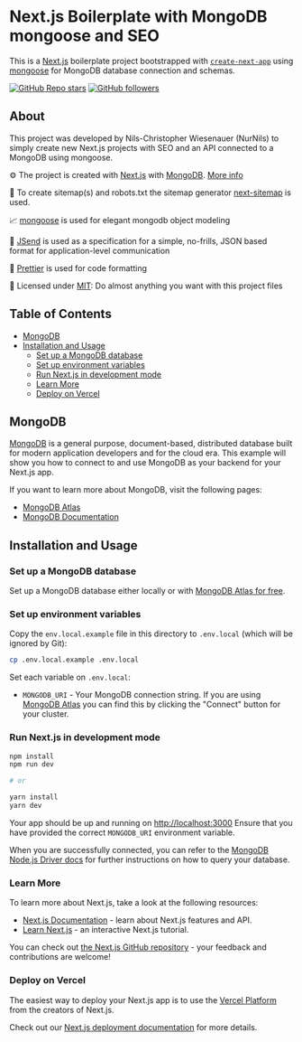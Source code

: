 # Next.js Boilerplate with MongoDB mongoose and SEO

This is a [Next.js](https://nextjs.org/) boilerplate project bootstrapped with [`create-next-app`](https://github.com/vercel/next.js/blob/canary/examples/with-mongodb-mongoose) using [mongoose](https://mongoosejs.com/) for MongoDB database connection and schemas.

[![GitHub Repo stars](https://img.shields.io/github/stars/NurNils/nextjs-boilerplate?style=social)](https://github.com/NurNils/nextjs-boilerplate)
[![GitHub followers](https://img.shields.io/github/followers/NurNils?style=social)](https://github.com/NurNils)

## About

This project was developed by Nils-Christopher Wiesenauer (NurNils) to simply create new Next.js projects with SEO and an API connected to a MongoDB using mongoose.

⚙️ The project is created with [Next.js](https://nextjs.org/) with [MongoDB](https://www.mongodb.com/). [More info](https://github.com/vercel/next.js/tree/canary/examples/with-mongodb-mongoose)

📄 To create sitemap(s) and robots.txt the sitemap generator [next-sitemap](https://www.npmjs.com/package/next-sitemap) is used.

📈 [mongoose](https://mongoosejs.com/) is used for elegant mongodb object modeling

💬 [JSend](https://github.com/omniti-labs/jsend) is used as a specification for a simple, no-frills, JSON based format for application-level communication

🎨 [Prettier](https://prettier.io/) is used for code formatting

📝 Licensed under [MIT](/LICENSE): Do almost anything you want with this project files

## Table of Contents
- [MongoDB](#MongoDB)
- [Installation and Usage](#Installation-and-Usage)
    - [Set up a MongoDB database](#Set-up-a-MongoDB-database)
    - [Set up environment variables](#Set-up-environment-variables)
    - [Run Next.js in development mode](#Run-Next.js-in-development-mode)
    - [Learn More](#Learn-More)
    - [Deploy on Vercel](#Deploy-on-Vercel)
  
## MongoDB

[MongoDB](https://www.mongodb.com/) is a general purpose, document-based, distributed database built for modern application developers and for the cloud era. This example will show you how to connect to and use MongoDB as your backend for your Next.js app.

If you want to learn more about MongoDB, visit the following pages:

- [MongoDB Atlas](https://mongodb.com/atlas)
- [MongoDB Documentation](https://docs.mongodb.com/)

## Installation and Usage

### Set up a MongoDB database

Set up a MongoDB database either locally or with [MongoDB Atlas for free](https://mongodb.com/atlas).

### Set up environment variables

Copy the `env.local.example` file in this directory to `.env.local` (which will be ignored by Git):

```bash
cp .env.local.example .env.local
```

Set each variable on `.env.local`:

- `MONGODB_URI` - Your MongoDB connection string. If you are using [MongoDB Atlas](https://mongodb.com/atlas) you can find this by clicking the "Connect" button for your cluster.

### Run Next.js in development mode

```bash
npm install
npm run dev

# or

yarn install
yarn dev
```

Your app should be up and running on [http://localhost:3000](http://localhost:3000)
Ensure that you have provided the correct `MONGODB_URI` environment variable.

When you are successfully connected, you can refer to the [MongoDB Node.js Driver docs](https://mongodb.github.io/node-mongodb-native/3.4/tutorials/collections/) for further instructions on how to query your database.

### Learn More

To learn more about Next.js, take a look at the following resources:

- [Next.js Documentation](https://nextjs.org/docs) - learn about Next.js features and API.
- [Learn Next.js](https://nextjs.org/learn) - an interactive Next.js tutorial.

You can check out [the Next.js GitHub repository](https://github.com/vercel/next.js/) - your feedback and contributions are welcome!

### Deploy on Vercel

The easiest way to deploy your Next.js app is to use the [Vercel Platform](https://vercel.com/new?utm_medium=default-template&filter=next.js&utm_source=create-next-app&utm_campaign=create-next-app-readme) from the creators of Next.js.

Check out our [Next.js deployment documentation](https://nextjs.org/docs/deployment) for more details.
